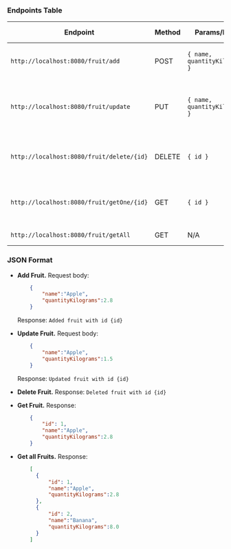 
### Endpoints Table

| Endpoint                                  | Method | Params/Body                   | Response Codes                               | Description               |
|-------------------------------------------|--------|-------------------------------|----------------------------------------------|---------------------------|
| `http://localhost:8080/fruit/add`         | POST   | `{ name, quantityKilograms }` | 200, 400 ("Fruit already exists")            | Adds new fruit.           |
| `http://localhost:8080/fruit/update`      | PUT    | `{ name, quantityKilograms }` | 200, 404 ("No fruit found with name {name}") | Updates an exiting fruit. |
| `http://localhost:8080/fruit/delete/{id}` | DELETE | `{ id }`                      | 200, 404 ("No fruit found with id {id}")     | Deletes a fruit.          |
| `http://localhost:8080/fruit/getOne/{id}` | GET    | `{ id }`                      | 200, 404 ("No fruit found with id {id}")     | Get fruit.                |
| `http://localhost:8080/fruit/getAll`      | GET    | N/A                           | 200                                          | Get all the fruit.        |



### JSON Format

- **Add Fruit.** Request body: 
    ```json
        {
            "name":"Apple",
            "quantityKilograms":2.8
        }
    ```
    Response: `Added fruit with id {id}`


- **Update Fruit.** Request body:
    ```json
        {
            "name":"Apple",
            "quantityKilograms":1.5
        }
    ```
    Response: `Updated fruit with id {id}`


- **Delete Fruit.** Response: `Deleted fruit with id {id}`


- **Get Fruit.** Response:
    ```json
        {
            "id": 1,
            "name":"Apple",
            "quantityKilograms":2.8
        }
    ```
  
- **Get all Fruits.** Response:
    ```json
        [
          {
              "id": 1,
              "name":"Apple",
              "quantityKilograms":2.8
          },
          {
              "id": 2,
              "name":"Banana",
              "quantityKilograms":8.0
          }
        ]
    ```